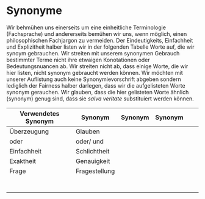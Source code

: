 # Synonyme
Wir behmühen uns einerseits um eine einheitliche Terminologie (Fachsprache) und andererseits bemühen wir uns, wenn möglich, einen philosophischen Fachjargon zu vermeiden.
Der Eindeutigkeits, Einfachheit und Explizitheit halber listen wir in der folgenden Tabelle Worte auf, die wir synoym gebrauchen.
Wir streiten mit unserem synonymen Gebrauch bestimmter Terme nicht ihre etwaigen Konotationen oder Bedeutungsnuancen ab.
Wir  streiten nicht ab, dass einige Worte, die wir hier listen, nicht synonym gebraucht werden können.
Wir möchten mit unserer Auflistung auch keine Synonymievorschrift abgeben sondern lediglich der Fairness halber darlegen, dass wir die aufgelisteten Worte synonym gerauchen.
Wir glauben, dass die hier gelisteten Worte ähnlich (synonym) genug sind, dass sie *salva veritate* substituiert werden können.

| Verwendetes Synonym | Synonym         | Synonym | Synonym |   |   |
|---------------------|-----------------|---------|---------|---|---|
| Überzeugung         | Glauben         |         |         |   |   |
| oder                | oder/ und       |         |         |   |   |
| Einfachheit         | Schlichtheit    |         |         |   |   |
| Exaktheit           | Genauigkeit     |         |         |   |   |
| Frage               | Fragestellung   |         |         |   |   |
|                     |                 |         |         |   |   |
|                     |                 |         |         |   |   |
|                     |                 |         |         |   |   |
|                     |                 |         |         |   |   |
|                     |                 |         |         |   |   |
|                     |                 |         |         |   |   |
|                     |                 |         |         |   |   |
